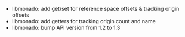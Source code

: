 - libmonado: add get/set for reference space offsets & tracking origin offsets
- libmonado: add getters for tracking origin count and name
- libmonado: bump API version from 1.2 to 1.3
